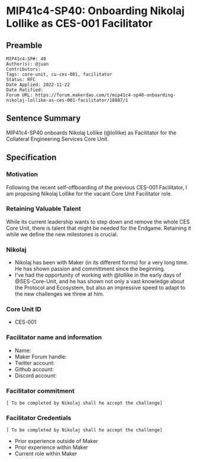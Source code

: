 # MIP41c4-SP40: Onboarding Nikolaj Lollike as CES-001 Facilitator


## Preamble

```
MIP41c4-SP#: 40
Author(s): @juan
Contributors: 
Tags: core-unit, cu-ces-001, facilitator
Status: RFC
Date Applied: 2022-11-22
Date Ratified: 
Forum URL: https://forum.makerdao.com/t/mip41c4-sp40-onboarding-nikolaj-lollike-as-ces-001-facilitator/18887/1
```

## Sentence Summary
MIP41c4-SP40 onboards Nikolaj Lollike (@lollike) as Facilitator for the Collateral Engineering Services Core Unit.

## Specification

### Motivation

Following the recent self-offboarding of the previous CES-001 Facilitator, I am proposing Nikolaj Lollike for the vacant Core Unit Facilitator role. 

### Retaining Valuable Talent

While its current leadership wants to step down and remove the whole CES Core Unit, there is talent that might be needed for the Endgame. Retaining it while we define the new milestones is crucial.

### Nikolaj

* Nikolaj has been with Maker (in its different forms) for a very long time. He has shown passion and committment since the beginning.
* I've had the opportunity of working with @lollike in the early days of @SES-Core-Unit, and he has shown not only a vast knowledge about the Protocol and Ecosystem, but also an impressive speed to adapt to the new challenges we threw at him.


### Core Unit ID
* CES-001

### Facilitator name and information
* Name:
* Maker Forum handle:
* Twitter account:
* Github account: 
* Discord account:

### Facilitator commitment

```[ To be completed by Nikolaj shall he accept the challenge]```

### Facilitator Credentials

```[ To be completed by Nikolaj shall he accept the challenge]```

* Prior experience outside of Maker
* Prior experience within Maker
* Current role within Maker
